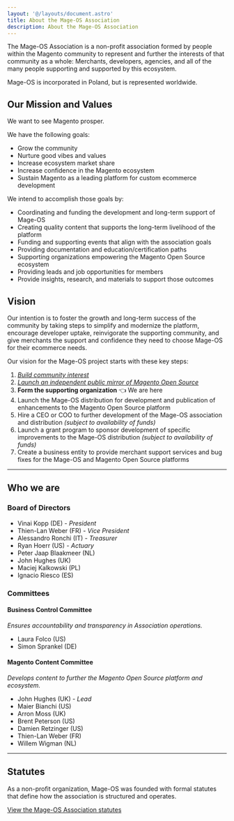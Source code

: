 ```yaml
---
layout: '@/layouts/document.astro'
title: About the Mage-OS Association
description: About the Mage-OS Association
---
```


The Mage-OS Association is a non-profit association formed by people within the Magento community to represent and further the interests of that community as a whole: Merchants, developers, agencies, and all of the many people supporting and supported by this ecosystem.

Mage-OS is incorporated in Poland, but is represented worldwide.

## Our Mission and Values

We want to see Magento prosper.

We have the following goals:
- Grow the community
- Nurture good vibes and values
- Increase ecosystem market share
- Increase confidence in the Magento ecosystem
- Sustain Magento as a leading platform for custom ecommerce development

We intend to accomplish those goals by:
- Coordinating and funding the development and long-term support of Mage-OS
- Creating quality content that supports the long-term livelihood of the platform
- Funding and supporting events that align with the association goals
- Providing documentation and education/certification paths
- Supporting organizations empowering the Magento Open Source ecosystem
- Providing leads and job opportunities for members
- Provide insights, research, and materials to support those outcomes

## Vision

Our intention is to foster the growth and long-term success of the community by taking steps to simplify and modernize the platform, encourage developer uptake, reinvigorate the supporting community, and give merchants the support and confidence they need to choose Mage-OS for their ecommerce needs.

Our vision for the Mage-OS project starts with these key steps:

1. *[Build community interest](/blog/the-future-of-magento)*
2. *[Launch an independent public mirror of Magento Open Source](/blog/mage-os-update-2022-week-11)*
3. **Form the supporting organization** 👈 We are here
4. Launch the Mage-OS distribution for development and publication of enhancements to the Magento Open Source platform
5. Hire a CEO or COO to further development of the Mage-OS association and distribution *(subject to availability of funds)*
6. Launch a grant program to sponsor development of specific improvements to the Mage-OS distribution *(subject to availability of funds)*
7. Create a business entity to provide merchant support services and bug fixes for the Mage-OS and Magento Open Source platforms

----

## Who we are

### Board of Directors

- Vinai Kopp (DE) - *President*
- Thien-Lan Weber (FR) - *Vice President*
- Alessandro Ronchi (IT) - *Treasurer*
- Ryan Hoerr (US) - *Actuary*
- Peter Jaap Blaakmeer (NL)
- John Hughes (UK)
- Maciej Kalkowski (PL)
- Ignacio Riesco (ES)

### Committees

#### Business Control Committee
*Ensures accountability and transparency in Association operations.*
  - Laura Folco (US)
  - Simon Sprankel (DE)

#### Magento Content Committee
*Develops content to further the Magento Open Source platform and ecosystem.*
  - John Hughes (UK) - *Lead*
  - Maier Bianchi (US)
  - Arron Moss (UK)
  - Brent Peterson (US)
  - Damien Retzinger (US)
  - Thien-Lan Weber (FR)
  - Willem Wigman (NL)

----

## Statutes

As a non-profit organization, Mage-OS was founded with formal statutes that define how the association is structured and operates.

[View the Mage-OS Association statutes](/organization/statutes)
